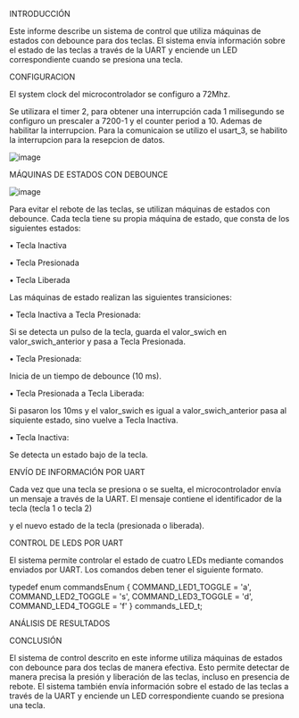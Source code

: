 INTRODUCCIÓN

Este informe describe un sistema de control que utiliza máquinas de estados con debounce para dos teclas. 
El sistema envía información sobre el estado de las teclas a través de la UART y enciende un LED correspondiente cuando se presiona una tecla.

CONFIGURACION

El system clock del microcontrolador se configuro a 72Mhz.

Se utilizara el timer 2, para obtener una interrupción cada 1 milisegundo se configuro un prescaler a 7200-1 y el counter period a 10. Ademas de habilitar la interrupcion. 
Para la comunicaion se utilizo el usart_3, se habilito la interrupcion para la resepcion de datos.

![image](https://github.com/ErickDiaz2001/Ejercicio_3/assets/169405943/cd9eade3-dc9e-49f4-9afd-71f11d27777c)


MÁQUINAS DE ESTADOS CON DEBOUNCE

![image](https://github.com/ErickDiaz2001/Ejercicio_4/assets/169405943/f791805e-a26c-49cf-807e-db8f2ac320b6)

Para evitar el rebote de las teclas, se utilizan máquinas de estados con debounce. Cada tecla tiene su propia máquina de estado, que consta de los siguientes estados:

•	Tecla Inactiva

•	Tecla Presionada

•	Tecla Liberada

Las máquinas de estado realizan las siguientes transiciones:

•	Tecla Inactiva a Tecla Presionada: 

Si se detecta un pulso de la tecla, guarda el valor_swich en valor_swich_anterior y pasa a Tecla Presionada.

•	Tecla Presionada: 

Inicia de un tiempo de debounce (10 ms).

•	Tecla Presionada a Tecla Liberada: 

Si pasaron los 10ms y el valor_swich es igual a valor_swich_anterior pasa al siquiente estado, sino vuelve a Tecla Inactiva.

•	Tecla Inactiva: 

Se detecta un estado bajo de la tecla.

ENVÍO DE INFORMACIÓN POR UART

Cada vez que una tecla se presiona o se suelta, el microcontrolador envía un mensaje a través de la UART. El mensaje contiene el identificador de la tecla (tecla 1 o tecla 2) 

y el nuevo estado de la tecla (presionada o liberada).

CONTROL DE LEDS POR UART

El sistema permite controlar el estado de cuatro LEDs mediante comandos enviados por UART. Los comandos deben tener el siguiente formato.

 typedef enum commandsEnum {
	COMMAND_LED1_TOGGLE = 'a',
	COMMAND_LED2_TOGGLE = 's',
	COMMAND_LED3_TOGGLE = 'd',
	COMMAND_LED4_TOGGLE = 'f'
 } commands_LED_t;

ANÁLISIS DE RESULTADOS 


CONCLUSIÓN

El sistema de control descrito en este informe utiliza máquinas de estados con debounce para dos teclas de manera efectiva.
Esto permite detectar de manera precisa la presión y liberación de las teclas, incluso en presencia de rebote.
El sistema también envía información sobre el estado de las teclas a través de la UART y enciende un LED correspondiente cuando se presiona una tecla.
